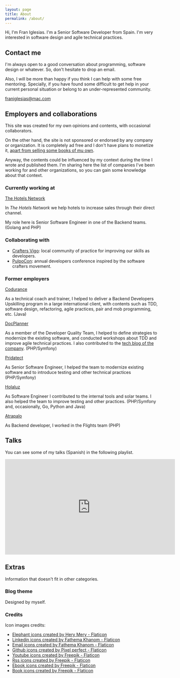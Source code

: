 ```yaml
---
layout: page
title: About
permalink: /about/
---
```


Hi, I'm Fran Iglesias. I'm a Senior Software Developer from Spain. I'm very interested in software design and agile technical practices.

## Contact me

I'm always open to a good conversation about programming, software design or whatever. So, don't hesitate to drop an email.

Also, I will be more than happy if you think I can help with some free mentoring. Specially, if you have found some difficult to get help in your current personal situation or belong to an under-represented community.

[franiglesias@mac.com](mailto:franiglesias@mac.com)

## Employers and collaborations

This site was created for my own opinions and contents, with occasional collaborators. 

On the other hand, the site is not sponsored or endorsed by any company or organization. It is completely ad free and I don't have plans to monetize it, [apart from selling some books of mu own](https://leanpub.com/u/franiglesias).  

Anyway, the contents could be influenced by my context during the time I wrote and published them. I'm sharing here the list of companies I've been working for and other organizations, so you can gain some knowledge about that context.

### Currently working at

[The Hotels Network](https://thehotelsnetwork.com/es/)

In _The Hotels Network_ we help hotels to increase sales through their direct channel.

My role here is Senior Software Engineer in one of the Backend teams. (Golang and PHP)

### Collaborating with

* [Crafters Vigo](https://www.meetup.com/es-ES/craftersvigo/): local community of practice for improving our skills as developers.
* [PulpoCon](https://pulpocon.es): annual developers conference inspired by the software crafters movement.

### Former employers

[Codurance](https://www.codurance.com) 

As a technical coach and trainer, I helped to deliver a Backend Developers Upskilling program in a large international client, with contents such as TDD, software design, refactoring, agile practices, pair and mob programming, etc. (Java)

[DocPlanner](https://www.docplanner.com)

As a member of the Developer Quality Team, I helped to define strategies to modernize the existing software, and conducted workshops about TDD and improve agile technical practices. I also contributed to the [tech blog of the company](https://medium.com/docplanner-tech). (PHP/Symfony) 

[Pridatect](https://www.pridatect.es)

As Senior Software Engineer, I helped the team to modernize existing software and to introduce testing and other technical practices (PHP/Symfony)

[Holaluz](https://holaluz.com)

As Software Engineer I contributed to the internal tools and solar teams. I also helped the team to improve testing and other practices. (PHP/Symfony and, occasionally, Go, Python and Java)

[Atrapalo](https://atrapalo.com)

As Backend developer, I worked in the Flights team (PHP)

## Talks

You can see some of my talks (Spanish) in the following playlist.

<iframe width="560" height="315" src="https://www.youtube.com/embed/videoseries?list=PLYT8quZ2BEna0KpNgSGw2v3cEF4ePivVC" title="YouTube video player" frameborder="0" allow="accelerometer; autoplay; clipboard-write; encrypted-media; gyroscope; picture-in-picture; web-share" allowfullscreen></iframe>


## Extras

Information that doesn't fit in other categories.

### Blog theme

Designed by myself.

### Credits

Icon images credits:

* <a href="https://www.flaticon.com/free-icons/elephant" title="elephant icons">Elephant icons created by Hery Mery - Flaticon</a>
* <a href="https://www.flaticon.com/free-icons/linkedin" title="linkedin icons">Linkedin icons created by Fathema Khanom - Flaticon</a>
* <a href="https://www.flaticon.com/free-icons/email" title="email icons">Email icons created by Fathema Khanom - Flaticon</a>
* <a href="https://www.flaticon.com/free-icons/github" title="github icons">Github icons created by Pixel perfect - Flaticon</a>
* <a href="https://www.flaticon.com/free-icons/youtube" title="youtube icons">Youtube icons created by Freepik - Flaticon</a>
* <a href="https://www.flaticon.com/free-icons/rss" title="rss icons">Rss icons created by Freepik - Flaticon</a>
* <a href="https://www.flaticon.com/free-icons/ebook" title="ebook icons">Ebook icons created by Freepik - Flaticon</a>
* <a href="https://www.flaticon.com/free-icons/book" title="book icons">Book icons created by Freepik - Flaticon</a>
